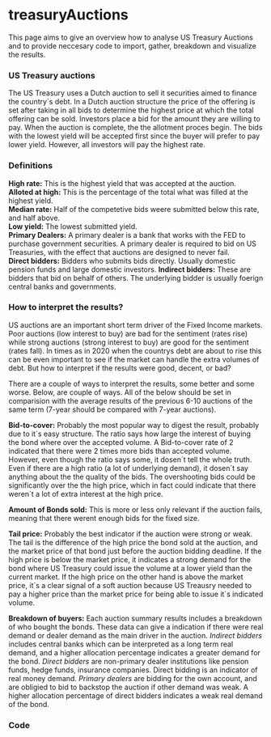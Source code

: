 # treasuryAuctions<br>
This page aims to give an overview how to analyse US Treasury Auctions and to provide neccesary code to import, gather, breakdown and visualize the results.

### US Treasury auctions<br>
The US Treasury uses a Dutch auction to sell it securities aimed to finance the country´s debt. In a Dutch auction structure the price of the offering is set after taking in all bids to determine the highest price at which the total offering can be sold. Investors place a bid for the amount they are willing to pay. When the auction is complete, the the allotment proces begin. The bids with the lowest yield will be accepted first since the buyer will prefer to pay lower yield. However, all investors will pay the highest rate.


### Definitions<br>
**High rate:** This is the highest yield that was accepted at the auction. <br>
**Alloted at high:** This is the percentage of the total what was filled at the highest yield.<br>
**Median rate:** Half of the competetive bids weere submitted below this rate, and half above.<br>
**Low yield:** The lowest submitted yield.<br>
**Primary Dealers:** A primary dealer is a bank that works with the FED to purchase government securities. A primary dealer is required to bid on US Treasuries, with the effect that auctions are designed to never fail.<br>
**Direct bidders:** Bidders who submits bids directly. Usually domestic pension funds and large domestic investors.
**Indirect bidders:** These are bidders that bid on behalf of others. The underlying bidder is usually foerign central banks and governments.


### How to interpret the results?<br>
US auctions are an important short term driver of the Fixed Income markets. Poor auctions (low interest to buy) are bad for the sentiment (rates rise) while strong auctions (strong interest to buy) are good for the sentiment (rates fall). In times as in 2020 when the countrys debt are about to rise this can be even important to see if the market can handle the extra volumes of debt. But how to interpret if the results were good, decent, or bad?<br>

There are a couple of ways to interpret the results, some better and some worse. Below, are couple of ways. All of the below should be set in comparision with the average results of the previous 6-10 auctions of the same term (7-year should be compared with 7-year auctions).<br>

**Bid-to-cover:** Probably the most popular way to digest the result, probably due to it´s easy structure. The ratio says how large the interest of buying the bond where over the accepted volume. A Bid-to-cover rate of 2 indicated that there were 2 times more bids than accepted volume. However, even though the ratio says some, it dosen´t tell the whole truth. Even if there are a high ratio (a lot of underlying demand), it dosen´t say anything about the the quality of the bids. The overshooting bids could be significantly over the the high price, which in fact could indicate that there weren´t a lot of extra interest at the high price.

**Amount of Bonds sold:** This is more or less only relevant if the auction fails, meaning that there werent enough bids for the fixed size.

**Tail price:** Probably the best indicator if the auction were strong or weak. The tail is the difference of the high price the bond sold at the auction, and the market price of that bond just before the auction bidding deadline. If the high price is below the market price, it indicates a strong demand for the bond where US Treasury could issue the volume at a lower yield than the current market. If the high price on the other hand is above the market price, it´s a clear signal of a soft auction because US Treausry needed to pay a higher price than the market price for being able to issue it´s indicated volume.

**Breakdown of buyers:** Each auction summary results includes a breakdown of who bought the bonds. These data can give a indication if there were real demand or dealer demand as the main driver in the auction. *Indirect bidders* includes central banks which can be interpreted as a long term real demand, and a higher allocation percentage indicates a greater demand for the bond. *Direct bidders* are non-primary dealer institutions like pension funds, hedge funds, insurance companies. Direct bidding is an indicator of real money demand. *Primary dealers* are bidding for the own account, and are obligied to bid to backstop the auction if other demand was weak. A higher allocation percentage of direct bidders indicates a weak real demand of the bond.


### Code
